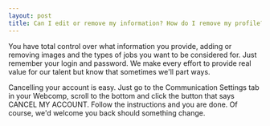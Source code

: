 ```yaml
---
layout: post
title: Can I edit or remove my information? How do I remove my profile?
---
```

<p>You have total control over what information you provide, adding or removing images and the types of jobs you want to be considered for. Just remember your login and password. We make every effort to provide real value for our talent but know that sometimes we'll part ways.</p>
<p>Cancelling your account is easy. Just go to the Communication Settings tab in your Webcomp, scroll to the bottom and click the button that says CANCEL MY ACCOUNT. Follow the instructions and you are done. Of course, we'd welcome you back should something change.</p>